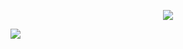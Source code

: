<p align="center">
     <a href="https://discord.gg/winter"><img src="https://discord.com/api/guilds/751586286527316029/widget.png?style=banner2"/></a>
</p>
<a><img src=https://discord.com/widget?id=751586286527316029&theme=dark"/></a>
